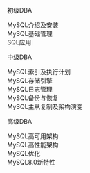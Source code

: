 初级DBA

MySQL介绍及安装  
MySQL基础管理  
SQL应用

中级DBA

MySQL索引及执行计划  
MySQL存储引擎  
MySQL日志管理  
MySQL备份与恢复  
MySQL主从复制及架构演变

高级DBA

MySQL高可用架构  
MySQL高性能架构  
MySQL优化  
MySQL8.0新特性